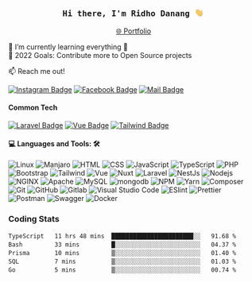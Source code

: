 <h3 align="center"><samp><strong>Hi there, I'm Ridho Danang </strong></samp> <img src="assets/images/waving-hand-joypixels.gif" width="20" alt="hi"></h3>
<p align="center"><a href="https://rdanang-dev.github.io" target="_blank">🌐 Portfolio</a>
</a></p>


🌱 I’m currently learning everything 🤣<br/>
🥅 2022 Goals: Contribute more to Open Source projects



:mailbox: Reach me out!

[![Instagram Badge](https://img.shields.io/badge/-@ikan__gondrong-e84393?style=for-the-badge&labelColor=e84393&logo=instagram&logoColor=white)](https://instagram.com/ikan_gondrong)
[![Facebook Badge](https://img.shields.io/badge/-rdanang-139ef8?style=for-the-badge&labelColor=139ef8&logo=facebook&logoColor=white)](https://www.facebook.com/ridho.iyoy)
[![Mail Badge](https://img.shields.io/badge/-rdanang.dev@gmail.com-c0392b?style=for-the-badge&labelColor=c0392b&logo=gmail&logoColor=white)](mailto:rdanang.dev@gmail.com)


#### Common Tech
[![Laravel Badge](https://img.shields.io/badge/-Laravel-ff2d20?style=for-the-badge&labelColor=black&logo=Laravel&logoColor=ff2d20)](https://laravel.com/)
[![Vue Badge](https://img.shields.io/badge/-VueJS-41b883?style=for-the-badge&labelColor=black&logo=Vue.js&logoColor=41b883)](https://v3.vuejs.org/) [![Tailwind Badge](https://img.shields.io/badge/-Tailwind-06b6d4?style=for-the-badge&labelColor=black&logo=tailwindcss&logoColor=06b6d4)](https://tailwindcss.com/)



#### 💻 Languages and Tools: 🛠️<br>

![Linux](https://img.shields.io/badge/-Linux-000000?style=flat&logo=Linux&logoColor=000000&labelColor=ffffff)
![Manjaro](https://img.shields.io/badge/-Manjaro-000000?style=flat&logo=Manjaro&logoColor=35bf5c)
![HTML](https://img.shields.io/badge/-HTML-000000?style=flat&logo=html5&logoColor=ffffff&labelColor=E34F26)
![CSS](https://img.shields.io/badge/-CSS-000000?style=flat&logo=css3&logoColor=ffffff&labelColor=1572B6) 
![JavaScript](https://img.shields.io/badge/-JavaScript-000000?style=flat&logo=javascript)
![TypeScript](https://img.shields.io/badge/-TypeScript-000000?style=flat&logo=TypeScript)
![PHP](https://img.shields.io/badge/-PHP-000000?style=flat&logo=php&labelColor=ffffff)
![Bootstrap](https://img.shields.io/badge/-Bootstrap-000000?style=flat&logo=bootstrap&logoColor=ffffff&labelColor=563D7C)
![Tailwind](https://img.shields.io/badge/-TailwindCSS-000000?style=flat&logo=Tailwindcss&logoColor=06b6d4&labelColor=ffffff)
![Vue](https://img.shields.io/badge/-Vue-000000?style=flat&logo=vue.js)
![Nuxt](https://img.shields.io/badge/-Nuxt-000000?style=flat&logo=Nuxt.js)
![Laravel](https://img.shields.io/badge/-Laravel-000000?style=flat&logo=Laravel&labelColor=ffffff)
![NestJs](https://img.shields.io/badge/-NestJS-000000?style=flat&logo=nestjs&labelColor=ffffff&logoColor=E0234E)
![Nodejs](https://img.shields.io/badge/-Nodejs-000000?style=flat&logo=Node.js&labelColor=ffffff)
![NGINX](https://img.shields.io/badge/-NGINX-000000?style=flat&logo=nginx&labelColor=ffffff&logoColor=009137)
![Apache](https://img.shields.io/badge/-Apache-000000?style=flat&logo=apache&labelColor=ffffff&logoColor=ce2127)
![MySQL](https://img.shields.io/badge/-MySQL-000000?style=flat&logo=mysql&labelColor=ffffff)
![mongodb](https://img.shields.io/badge/-MongoDB-000000?style=flat&logo=mongodb&labelColor=ffffff)
![NPM](https://img.shields.io/badge/-NPM-000000?style=flat&logo=npm&labelColor=ffffff)
![Yarn](https://img.shields.io/badge/-Yarn-000000?style=flat&logo=Yarn&labelColor=ffffff)
![Composer](https://img.shields.io/badge/-Composer-000000?style=flat&logo=Composer&labelColor=ffffff&logoColor=000000)
![Git](https://img.shields.io/badge/-Git-000000?style=flat&logo=git&logoColor=F05032&labelColor=ffffff)
![GitHub](https://img.shields.io/badge/-GitHub-000000?style=flat&logo=github&logoColor=000000&labelColor=ffffff)
![Gitlab](https://img.shields.io/badge/-GitLab-000000?style=flat&logo=Gitlab&logoColor=000000&labelColor=ffffff)
![Visual Studio Code](https://img.shields.io/badge/-VSCode-000000?style=flat&logo=visual-studio-code&labelColor=ffffff&logoColor=007ACC)
![ESlint](https://img.shields.io/badge/-ESlint-000000?style=flat&logo=ESlint&labelColor=4B32C3)
![Prettier](https://img.shields.io/badge/-Prettier-000000?style=flat&logo=Prettier&labelColor=4B32C3)
![Postman](https://img.shields.io/badge/-Postman-000000?style=flat&logo=Postman&labelColor=ffffff)
![Swagger](https://img.shields.io/badge/-swagger-000000?style=flat&logo=swagger&labelColorlogoColor=85EA2D)
![Docker](https://img.shields.io/badge/-Docker-000000?style=flat&logo=Docker&labelColor=ffffff&logoColor=2496ED)


### Coding Stats
<!--START_SECTION:waka-->

```txt
TypeScript   11 hrs 48 mins  ███████████████████████░░   91.68 %
Bash         33 mins         █░░░░░░░░░░░░░░░░░░░░░░░░   04.37 %
Prisma       10 mins         ▒░░░░░░░░░░░░░░░░░░░░░░░░   01.40 %
SQL          7 mins          ▒░░░░░░░░░░░░░░░░░░░░░░░░   01.03 %
Go           5 mins          ▒░░░░░░░░░░░░░░░░░░░░░░░░   00.74 %
```

<!--END_SECTION:waka-->


<!---
rdanang-dev/rdanang-dev is a ✨ special ✨ repository because its `README.md` (this file) appears on your GitHub profile.
You can click the Preview link to take a look at your changes.
--->
